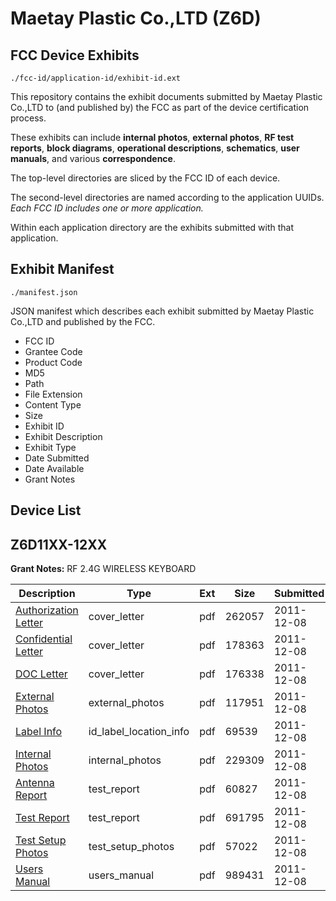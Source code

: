 # Maetay Plastic Co.,LTD (Z6D)
## FCC Device Exhibits

```
./fcc-id/application-id/exhibit-id.ext
```

This repository contains the exhibit documents submitted by Maetay Plastic Co.,LTD to (and published by) the FCC as part of the device certification process.

These exhibits can include **internal photos**, **external photos**, **RF test reports**, **block diagrams**, **operational descriptions**, **schematics**, **user manuals**, and various **correspondence**.

The top-level directories are sliced by the FCC ID of each device.

The second-level directories are named according to the application UUIDs. *Each FCC ID includes one or more application.*

Within each application directory are the exhibits submitted with that application. 

## Exhibit Manifest

```
./manifest.json
```

JSON manifest which describes each exhibit submitted by Maetay Plastic Co.,LTD and published by the FCC.

- FCC ID
- Grantee Code
- Product Code
- MD5
- Path
- File Extension
- Content Type
- Size
- Exhibit ID
- Exhibit Description
- Exhibit Type
- Date Submitted
- Date Available
- Grant Notes

## Device List
## Z6D11XX-12XX
**Grant Notes:** RF 2.4G WIRELESS KEYBOARD

| Description | Type | Ext | Size | Submitted | Available |
| ----------- | ---- | --- | ---- | --------- | --------- |
| [Authorization Letter](Z6D11XX-12XX/7be44bfe33585938e030ff5fa6f05a85/1598940.pdf) | cover_letter | pdf | 262057 | 2011-12-08 | 2011-12-08 |
| [Confidential Letter](Z6D11XX-12XX/7be44bfe33585938e030ff5fa6f05a85/1598941.pdf) | cover_letter | pdf | 178363 | 2011-12-08 | 2011-12-08 |
| [DOC Letter](Z6D11XX-12XX/7be44bfe33585938e030ff5fa6f05a85/1598942.pdf) | cover_letter | pdf | 176338 | 2011-12-08 | 2011-12-08 |
| [External Photos](Z6D11XX-12XX/7be44bfe33585938e030ff5fa6f05a85/1598938.pdf) | external_photos | pdf | 117951 | 2011-12-08 | 2011-12-08 |
| [Label Info](Z6D11XX-12XX/7be44bfe33585938e030ff5fa6f05a85/1598935.pdf) | id_label_location_info | pdf | 69539 | 2011-12-08 | 2011-12-08 |
| [Internal Photos](Z6D11XX-12XX/7be44bfe33585938e030ff5fa6f05a85/1598939.pdf) | internal_photos | pdf | 229309 | 2011-12-08 | 2011-12-08 |
| [Antenna Report](Z6D11XX-12XX/7be44bfe33585938e030ff5fa6f05a85/2874312.pdf) | test_report | pdf | 60827 | 2011-12-08 | 2011-12-08 |
| [Test Report](Z6D11XX-12XX/7be44bfe33585938e030ff5fa6f05a85/1598936.pdf) | test_report | pdf | 691795 | 2011-12-08 | 2011-12-08 |
| [Test Setup Photos](Z6D11XX-12XX/7be44bfe33585938e030ff5fa6f05a85/1598937.pdf) | test_setup_photos | pdf | 57022 | 2011-12-08 | 2011-12-08 |
| [Users Manual](Z6D11XX-12XX/7be44bfe33585938e030ff5fa6f05a85/1598933.pdf) | users_manual | pdf | 989431 | 2011-12-08 | 2011-12-08 |
